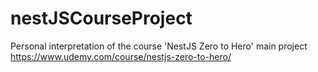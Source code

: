 # nestJSCourseProject

Personal interpretation of the course 'NestJS Zero to Hero' main project
https://www.udemy.com/course/nestjs-zero-to-hero/
